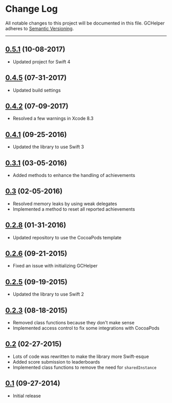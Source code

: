 # Change Log
All notable changes to this project will be documented in this file.
GCHelper adheres to [Semantic Versioning](http://semver.org).

---

## [0.5.1](https://github.com/jackcook/GCHelper/releases/tag/0.5.1) (10-08-2017)

* Updated project for Swift 4

## [0.4.5](https://github.com/jackcook/GCHelper/releases/tag/0.4.5) (07-31-2017)

* Updated build settings

## [0.4.2](https://github.com/jackcook/GCHelper/releases/tag/0.4.2) (07-09-2017)

* Resolved a few warnings in Xcode 8.3

## [0.4.1](https://github.com/jackcook/GCHelper/releases/tag/0.4.1) (09-25-2016)

* Updated the library to use Swift 3

## [0.3.1](https://github.com/jackcook/GCHelper/releases/tag/0.3.1) (03-05-2016)

* Added methods to enhance the handling of achievements

## [0.3](https://github.com/jackcook/GCHelper/releases/tag/0.3) (02-05-2016)

* Resolved memory leaks by using weak delegates
* Implemented a method to reset all reported achievements

## [0.2.8](https://github.com/jackcook/GCHelper/releases/tag/0.2.8) (01-31-2016)

* Updated repository to use the CocoaPods template

## [0.2.6](https://github.com/jackcook/GCHelper/releases/tag/0.2.6) (09-21-2015)

* Fixed an issue with initializing GCHelper

## [0.2.5](https://github.com/jackcook/GCHelper/releases/tag/0.2.5) (09-19-2015)

* Updated the library to use Swift 2

## [0.2.3](https://github.com/jackcook/GCHelper/releases/tag/0.2.3) (08-18-2015)

* Removed class functions because they don't make sense
* Implemented access control to fix some integrations with CocoaPods

## [0.2](https://github.com/jackcook/GCHelper/releases/tag/0.2) (02-27-2015)

* Lots of code was rewritten to make the library more Swift-esque
* Added score submission to leaderboards
* Implemented class functions to remove the need for `sharedInstance`

## [0.1](https://github.com/jackcook/GCHelper/releases/tag/0.1) (09-27-2014)

* Initial release
